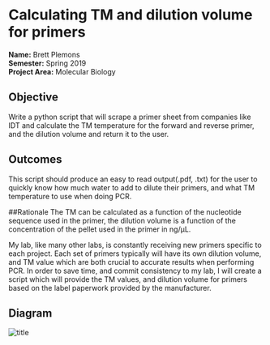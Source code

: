 # Calculating TM and dilution volume for primers

**Name:** Brett Plemons 
<br/>
**Semester:** Spring 2019
<br/>
**Project Area:** Molecular Biology

## Objective
Write a python script that will scrape a primer sheet from companies like IDT
and calculate the TM temperature for the forward and reverse primer, and the dilution volume and return it to the user.

## Outcomes
This script should produce an easy to read output(.pdf, .txt) for the user to quickly know how much water to add to dilute their primers,
and what TM temperature to use when doing PCR.

##Rationale
The TM can be calculated as a function of the nucleotide sequence used in the primer, the dilution volume is a function of the
concentration of the pellet used in the primer in ng/&#956;L.

My lab, like many other labs, is constantly receiving new primers specific to each project. Each set of primers typically will have its own
dilution volume, and TM value which are both crucial to accurate results when performing PCR. In order to save time, and commit 
consistency to my lab, I will create a script which will provide the TM values, and dilution volume for primers based on the label paperwork
provided by the manufacturer.

## Diagram
![title](https://github.com/KaynRyu/semesterProject/blob/master/supplementary/semesterproject.jpg)

